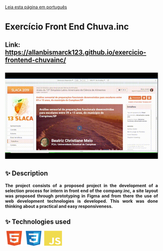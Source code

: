 <a href="README_portuguese.md" target="_blank">Leia esta página em português<a/> 

# Exercício Front End Chuva.inc
## Link: https://allanbismarck123.github.io/exercicio-frontend-chuvainc/

## <img src="gif.gif" width="auto" height="auto"/>
## ✨ Description

#### <p align="justify">The project consists of a proposed project in the development of a selection process for intern in front end of the company.inc, a site layout was proposed through prototyping in Figma and from there the use of web development technologies is developed. This work was done thinking about a practical and easy responsiveness.</p>


## ✨ Technologies used 
<div style="display: inline_block">
  <img align="center" alt="Allan-HTML" height="50" width="60" src="https://raw.githubusercontent.com/devicons/devicon/master/icons/html5/html5-original.svg">
  <img align="center" alt="Allan-CSS" height="50" width="60" src="https://raw.githubusercontent.com/devicons/devicon/master/icons/css3/css3-original.svg">
  <img align="center" alt="Allan-Js" height="50" width="60" src="https://raw.githubusercontent.com/devicons/devicon/master/icons/javascript/javascript-plain.svg">
</div>
